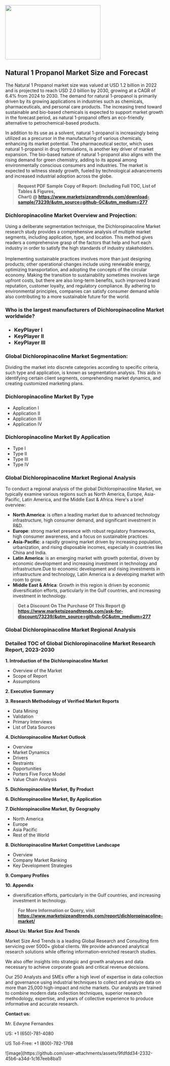 <p><img class="alignnone size-medium wp-image-20088" src="https://ffe5etoiles.com/wp-content/uploads/2024/12/MST1-300x171.png" alt="" width="300" height="171" /></p><h2>Natural 1 Propanol Market Size and Forecast</h2><p>The Natural 1 Propanol market size was valued at USD 1.2 billion in 2022 and is projected to reach USD 2.0 billion by 2030, growing at a CAGR of 6.4% from 2024 to 2030. The demand for natural 1-propanol is primarily driven by its growing applications in industries such as chemicals, pharmaceuticals, and personal care products. The increasing trend toward sustainable and bio-based chemicals is expected to support market growth in the forecast period, as natural 1-propanol offers an eco-friendly alternative to petrochemical-based products.</p><p>In addition to its use as a solvent, natural 1-propanol is increasingly being utilized as a precursor in the manufacturing of various chemicals, enhancing its market potential. The pharmaceutical sector, which uses natural 1-propanol in drug formulations, is another key driver of market expansion. The bio-based nature of natural 1-propanol also aligns with the rising demand for green chemistry, adding to its appeal among environmentally conscious consumers and industries. The market is expected to witness steady growth, fueled by technological advancements and increased industrial adoption across the globe.</p></p><blockquote id="" class=""><strong>Request PDF Sample Copy of Report: (Including Full TOC, List of Tables &amp; Figures, Chart)&nbsp;@&nbsp;<strong><a href="https://www.marketsizeandtrends.com/download-sample/73239/&utm_source=github-GC&utm_medium=277" target="_blank">https://www.marketsizeandtrends.com/download-sample/73239/&utm_source=github-GC&utm_medium=277</a></strong></strong></blockquote><h3 id="" class="">Dichloropinacoline Market&nbsp;Overview and Projection:</h3><p id="" class="">Using a deliberate segmentation technique, the Dichloropinacoline Market research study provides a comprehensive analysis of multiple market segments, including application, type, and location. This method gives readers a comprehensive grasp of the factors that help and hurt each industry in order to satisfy the high standards of industry stakeholders. <br /> <br />Implementing sustainable practices involves more than just designing products; other operational changes include using renewable energy, optimizing transportation, and adopting the concepts of the circular economy. Making the transition to sustainability sometimes involves large upfront costs, but there are also long-term benefits, such improved brand reputation, customer loyalty, and regulatory compliance. By adhering to environmental principles, companies can satisfy consumer demand while also contributing to a more sustainable future for the world.</p><h3 id="" class="">Who is the largest manufacturers of&nbsp;Dichloropinacoline Market worldwide?</h3><h3 class=""><p><ul><li>KeyPlayer I </li><li> KeyPlayer II </li><li> KeyPlayer III</li></ul></p></h3><h3 id="" class="">Global&nbsp;Dichloropinacoline Market Segmentation:</h3><p id="" class="">Dividing the market into discrete categories according to specific criteria, such type and application, is known as segmentation analysis. This aids in identifying certain client segments, comprehending market dynamics, and creating customized marketing plans.</p><h3 id="" class="">Dichloropinacoline Market&nbsp;By Type</h3><p><p><ul><li>Application I</li><li> Application II</li><li> Application III</li><li> Application IV</p></li></ul></p></p><h3 id="" class="">Dichloropinacoline Market&nbsp;By Application</h3><p class=""><p><ul><li>Type I</li><li> Type II</li><li> Type III</li><li> Type IV</li></ul></p></p><h3 id="" class="">Global Dichloropinacoline Market Regional Analysis</h3><p id="" class="">To conduct a regional analysis of the global Dichloropinacoline Market, we typically examine various regions such as North America, Europe, Asia-Pacific, Latin America, and the Middle East &amp; Africa. Here's a brief overview:</p><ul><li><strong>North America</strong>: is often a leading market due to advanced technology infrastructure, high consumer demand, and significant investment in R&amp;D.</li><li><strong>Europe</strong>: strong market presence with robust regulatory frameworks, high consumer awareness, and a focus on sustainable practices.</li><li><strong>Asia-Pacific</strong>: a rapidly growing market driven by increasing population, urbanization, and rising disposable incomes, especially in countries like China and India.</li><li><strong>Latin America</strong>: is an emerging market with growth potential, driven by economic development and increasing investment in technology and infrastructure.Due to economic development and rising investments in infrastructure and technology, Latin America is a developing market with room to grow.</li><li><strong>Middle East &amp; Africa</strong>: Growth in this region is driven by economic diversification efforts, particularly in the Gulf countries, and increasing investment in technology.</li></ul><blockquote id="" class=""><strong>Get a Discount On The Purchase Of This Report @ <strong><a href="https://www.marketsizeandtrends.com/ask-for-discount/73239/&utm_source=github-GC&utm_medium=277" target="_blank">https://www.marketsizeandtrends.com/ask-for-discount/73239/&utm_source=github-GC&utm_medium=277</a></strong></strong></blockquote><h3 id="" class="">Global Dichloropinacoline Market Regional Analysis</h3><h3 id="" class="">Detailed TOC of Global Dichloropinacoline Market Research Report, 2023-2030</h3><p id="" class=""><strong>1. Introduction of the Dichloropinacoline Market</strong></p><ul><li>Overview of the Market</li><li>Scope of Report</li><li>Assumptions</li></ul><p id="" class=""><strong>2. Executive Summary</strong></p><p id="" class=""><strong>3. Research Methodology of Verified Market Reports</strong></p><ul><li>Data Mining</li><li>Validation</li><li>Primary Interviews</li><li>List of Data Sources</li></ul><p id="" class=""><strong>4. Dichloropinacoline Market Outlook</strong></p><ul><li>Overview</li><li>Market Dynamics</li><li>Drivers</li><li>Restraints</li><li>Opportunities</li><li>Porters Five Force Model</li><li>Value Chain Analysis</li></ul><p id="" class=""><strong>5. Dichloropinacoline Market, By Product</strong></p><p id="" class=""><strong>6. Dichloropinacoline Market, By Application</strong></p><p id="" class=""><strong>7. Dichloropinacoline Market, By Geography</strong></p><ul><li>North America</li><li>Europe</li><li>Asia Pacific</li><li>Rest of the World</li></ul><p id="" class=""><strong>8. Dichloropinacoline Market Competitive Landscape</strong></p><ul><li>Overview</li><li>Company Market Ranking</li><li>Key Development Strategies</li></ul><p id="" class=""><strong>9. Company Profiles</strong></p><p id="" class=""><strong>10. Appendix</strong></p><ul><li>diversification efforts, particularly in the Gulf countries, and increasing investment in technology.</li></ul><blockquote id="" class=""><strong>For More Information or Query, visit <strong><strong><a href="https://www.marketsizeandtrends.com/report/dichloropinacoline-market/" target="_blank">https://www.marketsizeandtrends.com/report/dichloropinacoline-market/</a></strong></strong></strong></blockquote><p id="" class=""><strong>About Us: Market Size And Trends</strong></p><p id="" class="">Market Size And Trends is a leading Global Research and Consulting firm servicing over 5000+ global clients. We provide advanced analytical research solutions while offering information-enriched research studies.</p><p id="" class="">We also offer insights into strategic and growth analyses and data necessary to achieve corporate goals and critical revenue decisions.</p><p id="" class="">Our 250 Analysts and SMEs offer a high level of expertise in data collection and governance using industrial techniques to collect and analyze data on more than 25,000 high-impact and niche markets. Our analysts are trained to combine modern data collection techniques, superior research methodology, expertise, and years of collective experience to produce informative and accurate research.</p><p id="" class=""><strong>Contact us:</strong></p><p id="" class="">Mr. Edwyne Fernandes</p><p id="" class="">US: +1 (650)-781-4080</p><p id="" class="">US Toll-Free: +1 (800)-782-1768</p>
![image](https://github.com/user-attachments/assets/9fdfdd34-2332-45b6-a34d-1c167eeb8ba1)

